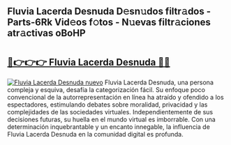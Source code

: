 ## Fluvia Lacerda Desnuda D𝚎sn𝚞dos filtr𝚊dos - Parts-6Rk Vid𝚎os f𝚘tos - N𝚞evas filtr𝚊ciones atr𝚊ctivas oBoHP

# <h2><a href="http://mbc8fwl.tromn.icu/?c=Fluvia+Lacerda+Desnuda">🔗👉👉👉 Fluvia Lacerda Desnuda 🔗🔗</a></h2>

[![Fluvia Lacerda Desnuda nuevo](https://i.imgur.com/pEAQMta.gif)](http://mbc8fwl.tromn.icu/?c=Fluvia+Lacerda+Desnuda)
Fluvia Lacerda Desnuda, una persona compleja y esquiva, desafía la categorización fácil. Su enfoque poco convencional de la autorrepresentación en línea ha atraído y ofendido a los espectadores, estimulando debates sobre moralidad, privacidad y las complejidades de las sociedades virtuales. Independientemente de sus decisiones futuras, su huella en el mundo virtual es imborrable. Con una determinación inquebrantable y un encanto innegable, la influencia de Fluvia Lacerda Desnuda en la comunidad digital es profunda.

